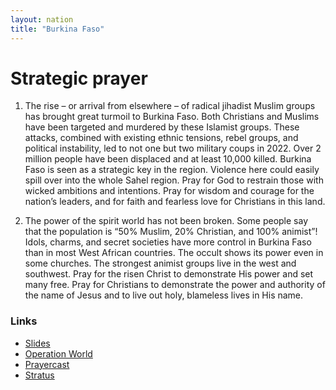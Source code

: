 ```yaml
---
layout: nation
title: "Burkina Faso"
---
```


# Strategic prayer

1. The rise – or arrival from elsewhere – of radical jihadist Muslim groups has brought great turmoil to Burkina Faso. Both Christians and Muslims have been targeted and murdered by these Islamist groups. These attacks, combined with existing ethnic tensions, rebel groups, and political instability, led to not one but two military coups in 2022. Over 2 million people have been displaced and at least 10,000 killed. Burkina Faso is seen as a strategic key in the region. Violence here could easily spill over into the whole Sahel region. Pray for God to restrain those with wicked ambitions and intentions. Pray for wisdom and courage for the nation’s leaders, and for faith and fearless love for Christians in this land.

2. The power of the spirit world has not been broken. Some people say that the population is “50% Muslim, 20% Christian, and 100% animist”! Idols, charms, and secret societies have more control in Burkina Faso than in most West African countries. The occult shows its power even in some churches. The strongest animist groups live in the west and southwest. Pray for the risen Christ to demonstrate His power and set many free. Pray for Christians to demonstrate the power and authority of the name of Jesus and to live out holy, blameless lives in His name.

### Links

- [Slides](http://kyk.kiekies.net/?src=https://ccwaterkloof.github.io/prayer/slides/burkina-faso.md)
- [Operation World](https://operationworld.org/locations/burkina-faso/)
- [Prayercast](https://prayercast.com/prayer-topic/burkina-faso/)
- [Stratus](https://globe.stratus.earth/en/country-explorer/BFA)
